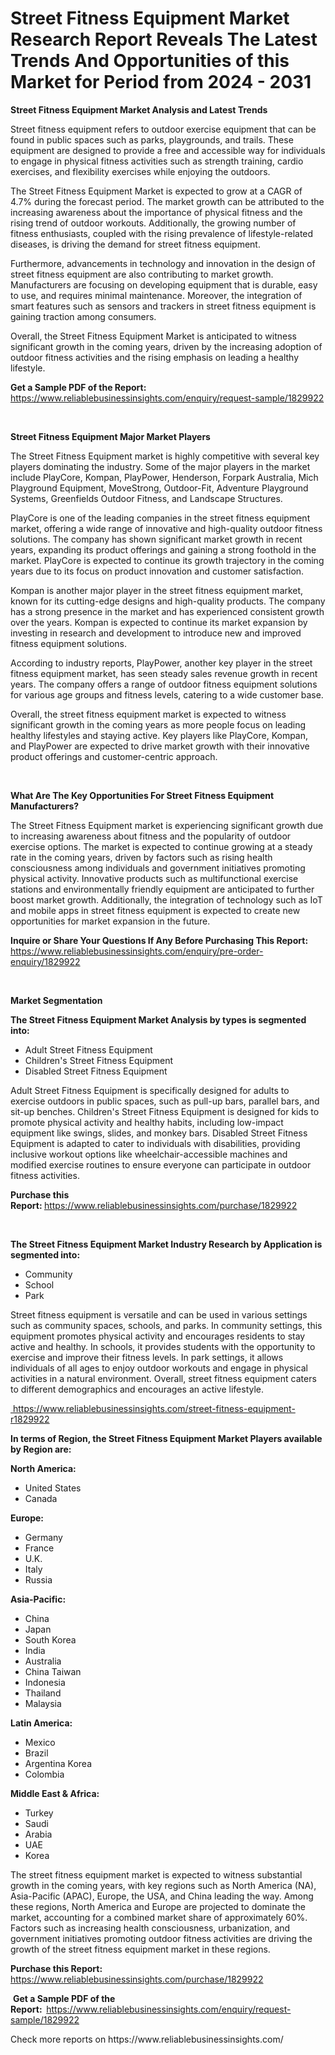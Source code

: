 <p><h1>Street Fitness Equipment Market Research Report Reveals The Latest Trends And Opportunities of this Market for Period from 2024 - 2031</h1></p><p><strong>Street Fitness Equipment Market Analysis and Latest Trends</strong></p>
<p><p>Street fitness equipment refers to outdoor exercise equipment that can be found in public spaces such as parks, playgrounds, and trails. These equipment are designed to provide a free and accessible way for individuals to engage in physical fitness activities such as strength training, cardio exercises, and flexibility exercises while enjoying the outdoors.</p><p>The Street Fitness Equipment Market is expected to grow at a CAGR of 4.7% during the forecast period. The market growth can be attributed to the increasing awareness about the importance of physical fitness and the rising trend of outdoor workouts. Additionally, the growing number of fitness enthusiasts, coupled with the rising prevalence of lifestyle-related diseases, is driving the demand for street fitness equipment.</p><p>Furthermore, advancements in technology and innovation in the design of street fitness equipment are also contributing to market growth. Manufacturers are focusing on developing equipment that is durable, easy to use, and requires minimal maintenance. Moreover, the integration of smart features such as sensors and trackers in street fitness equipment is gaining traction among consumers.</p><p>Overall, the Street Fitness Equipment Market is anticipated to witness significant growth in the coming years, driven by the increasing adoption of outdoor fitness activities and the rising emphasis on leading a healthy lifestyle.</p></p>
<p><strong>Get a Sample PDF of the Report:&nbsp;</strong> <a href="https://www.reliablebusinessinsights.com/enquiry/request-sample/1829922">https://www.reliablebusinessinsights.com/enquiry/request-sample/1829922</a></p>
<p>&nbsp;</p>
<p><strong>Street Fitness Equipment Major Market Players</strong></p>
<p><p>The Street Fitness Equipment market is highly competitive with several key players dominating the industry. Some of the major players in the market include PlayCore, Kompan, PlayPower, Henderson, Forpark Australia, Mich Playground Equipment, MoveStrong, Outdoor-Fit, Adventure Playground Systems, Greenfields Outdoor Fitness, and Landscape Structures.</p><p>PlayCore is one of the leading companies in the street fitness equipment market, offering a wide range of innovative and high-quality outdoor fitness solutions. The company has shown significant market growth in recent years, expanding its product offerings and gaining a strong foothold in the market. PlayCore is expected to continue its growth trajectory in the coming years due to its focus on product innovation and customer satisfaction.</p><p>Kompan is another major player in the street fitness equipment market, known for its cutting-edge designs and high-quality products. The company has a strong presence in the market and has experienced consistent growth over the years. Kompan is expected to continue its market expansion by investing in research and development to introduce new and improved fitness equipment solutions.</p><p>According to industry reports, PlayPower, another key player in the street fitness equipment market, has seen steady sales revenue growth in recent years. The company offers a range of outdoor fitness equipment solutions for various age groups and fitness levels, catering to a wide customer base.</p><p>Overall, the street fitness equipment market is expected to witness significant growth in the coming years as more people focus on leading healthy lifestyles and staying active. Key players like PlayCore, Kompan, and PlayPower are expected to drive market growth with their innovative product offerings and customer-centric approach.</p></p>
<p>&nbsp;</p>
<p><strong>What Are The Key Opportunities For Street Fitness Equipment Manufacturers?</strong></p>
<p><p>The Street Fitness Equipment market is experiencing significant growth due to increasing awareness about fitness and the popularity of outdoor exercise options. The market is expected to continue growing at a steady rate in the coming years, driven by factors such as rising health consciousness among individuals and government initiatives promoting physical activity. Innovative products such as multifunctional exercise stations and environmentally friendly equipment are anticipated to further boost market growth. Additionally, the integration of technology such as IoT and mobile apps in street fitness equipment is expected to create new opportunities for market expansion in the future.</p></p>
<p><strong>Inquire or Share Your Questions If Any Before Purchasing This Report:</strong> <a href="https://www.reliablebusinessinsights.com/enquiry/pre-order-enquiry/1829922">https://www.reliablebusinessinsights.com/enquiry/pre-order-enquiry/1829922</a></p>
<p>&nbsp;</p>
<p><strong>Market Segmentation</strong></p>
<p><strong>The Street Fitness Equipment Market Analysis by types is segmented into:</strong></p>
<p><ul><li>Adult Street Fitness Equipment</li><li>Children's Street Fitness Equipment</li><li>Disabled Street Fitness Equipment</li></ul></p>
<p><p>Adult Street Fitness Equipment is specifically designed for adults to exercise outdoors in public spaces, such as pull-up bars, parallel bars, and sit-up benches. Children's Street Fitness Equipment is designed for kids to promote physical activity and healthy habits, including low-impact equipment like swings, slides, and monkey bars. Disabled Street Fitness Equipment is adapted to cater to individuals with disabilities, providing inclusive workout options like wheelchair-accessible machines and modified exercise routines to ensure everyone can participate in outdoor fitness activities.</p></p>
<p><strong>Purchase this Report:&nbsp;</strong><a href="https://www.reliablebusinessinsights.com/purchase/1829922">https://www.reliablebusinessinsights.com/purchase/1829922</a></p>
<p>&nbsp;</p>
<p><strong>The Street Fitness Equipment Market Industry Research by Application is segmented into:</strong></p>
<p><ul><li>Community</li><li>School</li><li>Park</li></ul></p>
<p><p>Street fitness equipment is versatile and can be used in various settings such as community spaces, schools, and parks. In community settings, this equipment promotes physical activity and encourages residents to stay active and healthy. In schools, it provides students with the opportunity to exercise and improve their fitness levels. In park settings, it allows individuals of all ages to enjoy outdoor workouts and engage in physical activities in a natural environment. Overall, street fitness equipment caters to different demographics and encourages an active lifestyle.</p></p>
<p><a href="https://www.reliablebusinessinsights.com/street-fitness-equipment-r1829922">&nbsp;https://www.reliablebusinessinsights.com/street-fitness-equipment-r1829922</a></p>
<p><strong>In terms of Region, the Street Fitness Equipment Market Players available by Region are:</strong></p>
<p>
    <p> <strong> North America: </strong>
        <ul>
            <li>United States</li>
            <li>Canada</li>
        </ul>
        </p> 
    <p> <strong> Europe: </strong>
        <ul>
            <li>Germany</li>
            <li>France</li>
            <li>U.K.</li>
            <li>Italy</li>
            <li>Russia</li>
        </ul>
        </p> 
    <p> <strong> Asia-Pacific: </strong>
        <ul>
            <li>China</li>
            <li>Japan</li>
            <li>South Korea</li>
            <li>India</li>
            <li>Australia</li>
            <li>China Taiwan</li>
            <li>Indonesia</li>
            <li>Thailand</li>
            <li>Malaysia</li>
        </ul>
        </p> 
    <p> <strong> Latin America: </strong>
        <ul>
            <li>Mexico</li>
            <li>Brazil</li>
            <li>Argentina Korea</li>
            <li>Colombia</li>
        </ul>
        </p> 
    <p> <strong> Middle East & Africa: </strong>
        <ul>
            <li>Turkey</li>
            <li>Saudi</li>
            <li>Arabia</li>
            <li>UAE</li>
            <li>Korea</li>
        </ul>
    </p>
    </p>
<p><p>The street fitness equipment market is expected to witness substantial growth in the coming years, with key regions such as North America (NA), Asia-Pacific (APAC), Europe, the USA, and China leading the way. Among these regions, North America and Europe are projected to dominate the market, accounting for a combined market share of approximately 60%. Factors such as increasing health consciousness, urbanization, and government initiatives promoting outdoor fitness activities are driving the growth of the street fitness equipment market in these regions.</p></p>
<p><strong>Purchase this Report: </strong><a href="https://www.reliablebusinessinsights.com/purchase/1829922">https://www.reliablebusinessinsights.com/purchase/1829922</a></p>
<p>&nbsp;<strong>Get a Sample PDF of the Report:&nbsp;&nbsp;</strong><a href="https://www.reliablebusinessinsights.com/enquiry/request-sample/1829922">https://www.reliablebusinessinsights.com/enquiry/request-sample/1829922</a></p>
<p><strong></strong></p>
<p>Check more reports on https://www.reliablebusinessinsights.com/</p>